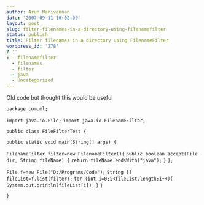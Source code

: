```yaml
---
author: Arun Manivannan
date: '2007-09-11 10:02:00'
layout: post
slug: filter-filenames-in-a-directory-using-filenamefilter
status: publish
title: Filter filenames in a directory using FilenameFilter
wordpress_id: '278'
? ''
: - filenamefilter
  - filenames
  - filter
  - java
  - Uncategorized
---
```


Old code but thought this would be useful

`package com.ml;`

`import java.io.File;` `import java.io.FilenameFilter;`

`public class FileFilterTest {`

`public static void main(String[] args) {`

`FilenameFilter filter=new FilenameFilter(){` `public boolean accept(File dir,
String fileName) {` `return fileName.endsWith("java");` `}` `};`

`File f=new File("D:/Programs/Code");` `String [] fileList=f.list(filter);`
`for (int i=0;i<fileList.length;i++){` `System.out.println(fileList[i]);` `}`
`}`

`}`

